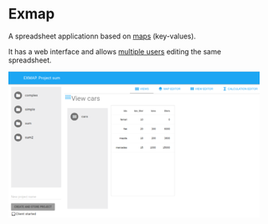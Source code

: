 # Exmap

A spreadsheet applicationn based on [maps](../../wiki/Maps) (key-values).

It has a web interface and allows [multiple users](../../Architecture) editing the same spreadsheet.
 

![Exmap](docs/exmap_gui.png)
